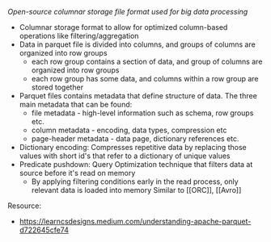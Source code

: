 *Open-source columnar storage file format used for big data processing*
- Columnar storage format to allow for optimized column-based operations like filtering/aggregation
- Data in parquet file is divided into columns, and groups of columns are organized into row groups
	- each row group contains a section of data, and group of columns are organized into row groups
	- each row group has some data, and columns within a row group are stored together
- Parquet files contains metadata that define structure of data. The three main metadata that can be found:
	- file metadata - high-level information such as schema, row groups etc.
	- column metadata - encoding, data types, compression etc
	- page-header metadata - data page, dictionary references etc.
- Dictionary encoding: Compresses repetitive data by replacing those values with short id's that refer to a dictionary of unique values
- Predicate pushdown: Query Optimization technique that filters data at source before it's read on memory
	- By applying filtering conditions early in the read process, only relevant data is loaded into memory
Similar to [[ORC]], [[Avro]]

Resource:
- https://learncsdesigns.medium.com/understanding-apache-parquet-d722645cfe74
